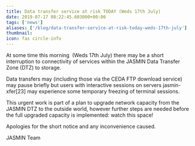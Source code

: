 ```yaml
---
title: Data transfer service at risk TODAY (Weds 17th July)
date: 2019-07-17 08:22:45.603000+00:00
tags: ['news']
aliases: ['/blog/data-transfer-service-at-risk-today-weds-17th-july']
thumbnail: 
icon: fas circle-info
---
```

At some time this morning  (Weds 17th July) there may be a short interruption to connectivity of services within the JASMIN Data Transfer Zone (DTZ) to storage.


Data transfers may (including those via the CEDA FTP download service) may pause briefly but users with interactive sessions on servers jasmin-xfer[23] may experience some temporary freezing of terminal sessions.


This urgent work is part of a plan to upgrade network capacity from the JASMIN DTZ to the outside world, however further steps are needed before the full upgraded capacity is implemented: watch this space!


Apologies for the short notice and any inconvenience caused.


JASMIN Team

